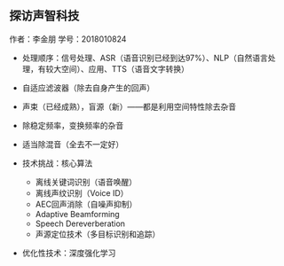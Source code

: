 ## 探访声智科技

作者：李金朋  学号：2018010824

+ 处理顺序：信号处理、ASR（语音识别已经到达97%）、NLP（自然语言处理，有较大空间）、应用、TTS（语音文字转换）
+ 自适应滤波器（除去自身产生的回声）
+ 声束（已经成熟），盲源（新）——都是利用空间特性除去杂音
+ 除稳定频率，变换频率的杂音
+ 适当除混音（全去不一定好）
+ 技术挑战：核心算法
  + 离线关键词识别（语音唤醒）
  + 离线声纹识别（Voice ID）
  + AEC回声消除（自噪声抑制）
  + Adaptive Beamforming
  + Speech Dereverberation
  + 声源定位技术（多目标识别和追踪）

+ 优化性技术：深度强化学习